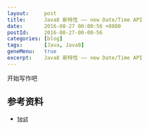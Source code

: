```yaml
---
layout:     post
title:      Java8 新特性 —— new Date/Time API
date:       2016-08-27 00:00:56 +0800
postId:     2016-08-27-00-00-56
categories: [blog]
tags:       [Java, Java8]
geneMenu:   true
excerpt:    Java8 新特性 —— new Date/Time API
---
```


开始写作吧

## 参考资料

* [test](test.html)

```java
```
